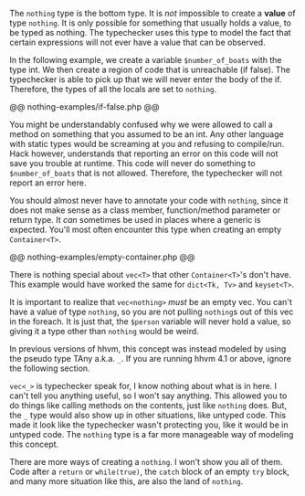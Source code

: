 The `nothing` type is the bottom type. It is _not_ impossible to create a **value** of type `nothing`. It is only possible for something that usually holds a value, to be typed as nothing. The typechecker uses this type to model the fact that certain expressions will not ever have a value that can be observed.

In the following example, we create a variable `$number_of_boats` with the type int. We then create a region of code that is unreachable (if false). The typechecker is able to pick up that we will never enter the body of the if. Therefore, the types of all the locals are set to `nothing`.

@@ nothing-examples/if-false.php @@

You might be understandably confused why we were allowed to call a method on something that you assumed to be an int. Any other language with static types would be screaming at you and refusing to compile/run. Hack however, understands that reporting an error on this code will not save you trouble at runtime. This code will never do something to `$number_of_boats` that is not allowed. Therefore, the typechecker will not report an error here.

You should almost never have to annotate your code with `nothing`, since it does not make sense as a class member, function/method parameter or return type. It _can_ sometimes be used in places where a generic is expected. You'll most often encounter this type when creating an empty `Container<T>`.

@@ nothing-examples/empty-container.php @@

There is nothing special about `vec<T>` that other `Container<T>`'s don't have. This example would have worked the same for `dict<Tk, Tv>` and `keyset<T>`.

It is important to realize that `vec<nothing>` _must_ be an empty vec. You can't have a value of type `nothing`, so you are not pulling `nothing`s out of this vec in the foreach. It is just that, the `$person` variable will never hold a value, so giving it a type other than `nothing` would be weird.

In previous versions of hhvm, this concept was instead modeled by using the pseudo type TAny a.k.a. `_`. If you are running hhvm 4.1 or above, ignore the following section.

`vec<_>` is typechecker speak for, I know nothing about what is in here. I can't tell you anything useful, so I won't say anything.
This allowed you to do things like calling methods on the contents, just like `nothing` does. But, the `_` type would also show up in other situations, like untyped code. This made it look like the typechecker wasn't protecting you, like it would be in untyped code. The `nothing` type is a far more manageable way of modeling this concept.

There are more ways of creating a `nothing`. I won't show you all of them. Code after a `return` or `while(true)`, the `catch` block of an empty `try` block, and many more situation like this, are also the land of `nothing`.
